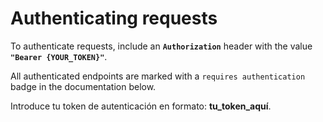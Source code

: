 # Authenticating requests

To authenticate requests, include an **`Authorization`** header with the value **`"Bearer {YOUR_TOKEN}"`**.

All authenticated endpoints are marked with a `requires authentication` badge in the documentation below.

Introduce tu token de autenticación en formato: <b>tu_token_aquí</b>.
